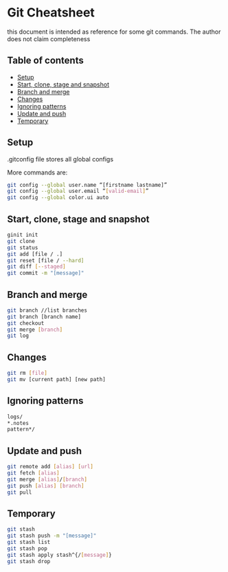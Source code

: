 # Git Cheatsheet
this document is intended as reference for some git commands. The author does not claim completeness

## Table of contents
* [Setup](#setup)
* [Start, clone, stage and snapshot](#start-clone-stage-and-snapshot)
* [Branch and merge](#branch-and-merge1)
* [Changes](#changes)
* [Ignoring patterns](#ignoring-patterns)
* [Update and push](#update-and-push)
* [Temporary](#temporary)

## Setup
.gitconfig file stores all global configs

More commands are:
````sh
git config --global user.name “[firstname lastname]”
git config --global user.email “[valid-email]”
git config --global color.ui auto
````

## Start, clone, stage and snapshot
````sh
ginit init
git clone
git status
git add [file / .]
git reset [file / --hard]
git diff [--staged]
git commit -m "[message]"
````

## Branch and merge
````sh
git branch //list branches
git branch [branch name]
git checkout
git merge [branch]
git log
````

## Changes
````sh
git rm [file]
git mv [current path] [new path]
````

## Ignoring patterns
````sh
logs/
*.notes
pattern*/
````

## Update and push
````sh
git remote add [alias] [url]
git fetch [alias]
git merge [alias]/[branch]
git push [alias] [branch]
git pull
````

## Temporary
````sh
git stash
git stash push -m "[message]"
git stash list
git stash pop
git stash apply stash^{/[message]}
git stash drop
````
